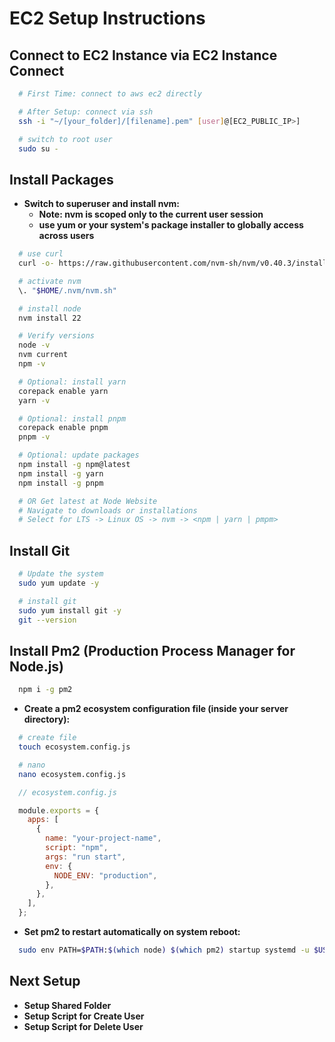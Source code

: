 # EC2 Setup Instructions

## Connect to EC2 Instance via EC2 Instance Connect

```bash
  # First Time: connect to aws ec2 directly

  # After Setup: connect via ssh 
  ssh -i "~/[your_folder]/[filename].pem" [user]@[EC2_PUBLIC_IP>]

  # switch to root user
  sudo su -
```

## Install Packages

- **Switch to superuser and install nvm:**
  - **Note: nvm is scoped only to the current user session**
  - **use yum or your system's package installer to globally access across users**

```bash
  # use curl
  curl -o- https://raw.githubusercontent.com/nvm-sh/nvm/v0.40.3/install.sh | bash

  # activate nvm
  \. "$HOME/.nvm/nvm.sh"

  # install node
  nvm install 22

  # Verify versions
  node -v 
  nvm current 
  npm -v 

  # Optional: install yarn
  corepack enable yarn
  yarn -v

  # Optional: install pnpm
  corepack enable pnpm
  pnpm -v

  # Optional: update packages
  npm install -g npm@latest
  npm install -g yarn
  npm install -g pnpm

  # OR Get latest at Node Website
  # Navigate to downloads or installations
  # Select for LTS -> Linux OS -> nvm -> <npm | yarn | pmpm>  
```

## Install Git

```bash
  # Update the system
  sudo yum update -y

  # install git
  sudo yum install git -y
  git --version
```

## Install Pm2 (Production Process Manager for Node.js)

```bash
  npm i -g pm2 
```

- **Create a pm2 ecosystem configuration file (inside your server directory):**

```bash
  # create file 
  touch ecosystem.config.js

  # nano
  nano ecosystem.config.js
```

```js
  // ecosystem.config.js

  module.exports = {
    apps: [
      {
        name: "your-project-name",
        script: "npm",
        args: "run start",
        env: {
          NODE_ENV: "production",
        },
      },
    ],
  };
```

- **Set pm2 to restart automatically on system reboot:**

```bash
  sudo env PATH=$PATH:$(which node) $(which pm2) startup systemd -u $USER --hp $(eval echo ~$USER)
```

## Next Setup

- **Setup Shared Folder**
- **Setup Script for Create User**
- **Setup Script for Delete User**
